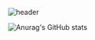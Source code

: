 
![header](https://capsule-render.vercel.app/api?type=soft&color=50ccad&height=150&section=header&text=Hi👋,I'm%20Sae%20&fontSize=50)

![Anurag's GitHub stats](https://github-readme-stats.vercel.app/api?username=sae-github&theme=gotham&show_icons=true)

